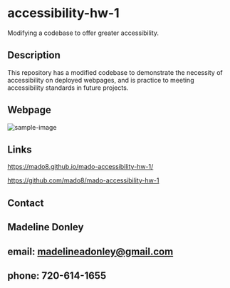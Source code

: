 # accessibility-hw-1

Modifying a codebase to offer greater accessibility.

## Description 
This repository has a modified codebase to demonstrate the necessity of accessibility on deployed webpages, and is practice to meeting accessibility standards in future projects.

## Webpage

![sample-image](https://user-images.githubusercontent.com/88465484/131233615-f3699018-7934-491f-a52e-cb0f8acc3c02.jpg)

## Links

https://mado8.github.io/mado-accessibility-hw-1/

https://github.com/mado8/mado-accessibility-hw-1

## Contact 

Madeline Donley 
-
email: madelineadonley@gmail.com
-
phone: 720-614-1655
-
